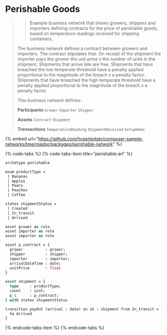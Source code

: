# Perishable Goods

> > Example business network that shows growers, shippers and importers defining contracts for the price of perishable goods, based on temperature readings received for shipping containers.
>
> The business network defines a contract between growers and importers. The contract stipulates that: On receipt of the shipment the importer pays the grower the unit price x the number of units in the shipment. Shipments that arrive late are free. Shipments that have breached the low temperate threshold have a penalty applied proportional to the magnitude of the breach x a penalty factor. Shipments that have breached the high temperate threshold have a penalty applied proportional to the magnitude of the breach x a penalty factor.
>
> This business network defines:
>
> **Participants** `Grower` `Importer` `Shipper`
>
> **Assets** `Contract` `Shipment`
>
> **Transactions** `TemperatureReading` `ShipmentReceived` `SetupDemo`

{% embed url="https://github.com/hyperledger/composer-sample-networks/tree/master/packages/perishable-network" %}

{% code-tabs %}
{% code-tabs-item title="perishable.arl" %}
```ocaml
archetype perishable

enum productType =
 | Bananas
 | Apples
 | Pears
 | Peaches
 | Coffee

states shipmentStatus =
 | Created
 | In_transit
 | Arrived

asset grower as role 
asset importer as role 
asset importer as role 

asset p_contract = {
  grower          : grower;
  shipper         : shipper;
  importer        : importer;
  arrivalDateTime : date;
  unitPrice       : float
}

asset shipment = {
  type     : productType;
  count    : uint;
  p_c      : p_contract;
} with states shipmentStatus

transition payOut (arrival : date) on sk : shipment from In_transit = {
  to Arrived
}

```
{% endcode-tabs-item %}
{% endcode-tabs %}

